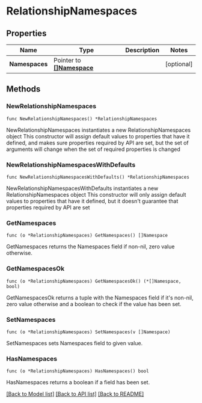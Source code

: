 # RelationshipNamespaces

## Properties

Name | Type | Description | Notes
------------ | ------------- | ------------- | -------------
**Namespaces** | Pointer to [**[]Namespace**](Namespace.md) |  | [optional] 

## Methods

### NewRelationshipNamespaces

`func NewRelationshipNamespaces() *RelationshipNamespaces`

NewRelationshipNamespaces instantiates a new RelationshipNamespaces object
This constructor will assign default values to properties that have it defined,
and makes sure properties required by API are set, but the set of arguments
will change when the set of required properties is changed

### NewRelationshipNamespacesWithDefaults

`func NewRelationshipNamespacesWithDefaults() *RelationshipNamespaces`

NewRelationshipNamespacesWithDefaults instantiates a new RelationshipNamespaces object
This constructor will only assign default values to properties that have it defined,
but it doesn't guarantee that properties required by API are set

### GetNamespaces

`func (o *RelationshipNamespaces) GetNamespaces() []Namespace`

GetNamespaces returns the Namespaces field if non-nil, zero value otherwise.

### GetNamespacesOk

`func (o *RelationshipNamespaces) GetNamespacesOk() (*[]Namespace, bool)`

GetNamespacesOk returns a tuple with the Namespaces field if it's non-nil, zero value otherwise
and a boolean to check if the value has been set.

### SetNamespaces

`func (o *RelationshipNamespaces) SetNamespaces(v []Namespace)`

SetNamespaces sets Namespaces field to given value.

### HasNamespaces

`func (o *RelationshipNamespaces) HasNamespaces() bool`

HasNamespaces returns a boolean if a field has been set.


[[Back to Model list]](../README.md#documentation-for-models) [[Back to API list]](../README.md#documentation-for-api-endpoints) [[Back to README]](../README.md)


